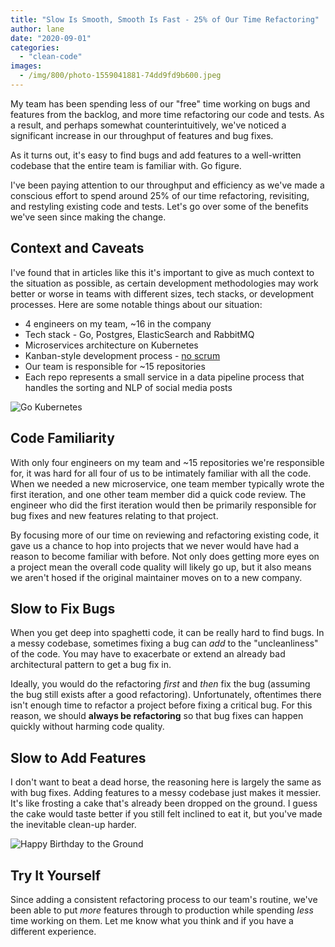 ```yaml
---
title: "Slow Is Smooth, Smooth Is Fast - 25% of Our Time Refactoring"
author: lane
date: "2020-09-01"
categories:
  - "clean-code"
images:
  - /img/800/photo-1559041881-74dd9fd9b600.jpeg
---
```


My team has been spending less of our "free" time working on bugs and features from the backlog, and more time refactoring our code and tests. As a result, and perhaps somewhat counterintuitively, we've noticed a significant increase in our throughput of features and bug fixes.

As it turns out, it's easy to find bugs and add features to a well-written codebase that the entire team is familiar with. Go figure.

I've been paying attention to our throughput and efficiency as we've made a conscious effort to spend around 25% of our time refactoring, revisiting, and restyling existing code and tests. Let's go over some of the benefits we've seen since making the change.

## Context and Caveats

I've found that in articles like this it's important to give as much context to the situation as possible, as certain development methodologies may work better or worse in teams with different sizes, tech stacks, or development processes. Here are some notable things about our situation:

- 4 engineers on my team, ~16 in the company
- Tech stack - Go, Postgres, ElasticSearch and RabbitMQ
- Microservices architecture on Kubernetes
- Kanban-style development process - [no scrum](https://wagslane.dev/posts/leave-scrum-to-rugby/)
- Our team is responsible for ~15 repositories
- Each repo represents a small service in a data pipeline process that handles the sorting and NLP of social media posts

![Go Kubernetes](/img/800/go_kubernetes-1024x592.png)

## Code Familiarity

With only four engineers on my team and ~15 repositories we're responsible for, it was hard for all four of us to be intimately familiar with all the code. When we needed a new microservice, one team member typically wrote the first iteration, and one other team member did a quick code review. The engineer who did the first iteration would then be primarily responsible for bug fixes and new features relating to that project.

By focusing more of our time on reviewing and refactoring existing code, it gave us a chance to hop into projects that we never would have had a reason to become familiar with before. Not only does getting more eyes on a project mean the overall code quality will likely go up, but it also means we aren't hosed if the original maintainer moves on to a new company.

## Slow to Fix Bugs

When you get deep into spaghetti code, it can be really hard to find bugs. In a messy codebase, sometimes fixing a bug can _add_ to the "uncleanliness" of the code. You may have to exacerbate or extend an already bad architectural pattern to get a bug fix in.

Ideally, you would do the refactoring _first_ and _then_ fix the bug (assuming the bug still exists after a good refactoring). Unfortunately, oftentimes there isn't enough time to refactor a project before fixing a critical bug. For this reason, we should **always be refactoring** so that bug fixes can happen quickly without harming code quality.

## Slow to Add Features

I don't want to beat a dead horse, the reasoning here is largely the same as with bug fixes. Adding features to a messy codebase just makes it messier. It's like frosting a cake that's already been dropped on the ground. I guess the cake would taste better if you still felt inclined to eat it, but you've made the inevitable clean-up harder.

![Happy Birthday to the Ground](/img/800/happy_birthday_to_ground.gif)

## Try It Yourself

Since adding a consistent refactoring process to our team's routine, we've been able to put _more_ features through to production while spending _less_ time working on them. Let me know what you think and if you have a different experience.
